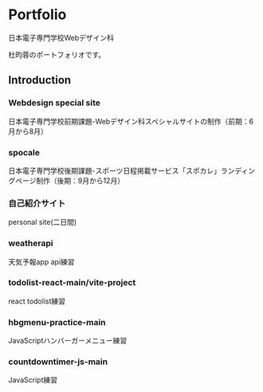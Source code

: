 # Portfolio
日本電子専門学校Webデザイン科　

杜昀蓉のポートフォリオです。

## Introduction

### Webdesign special site

日本電子専門学校前期課題-Webデザイン科スペシャルサイトの制作（前期：6月から8月）

### spocale

日本電子専門学校後期課題-スポーツ日程掲載サービス「スポカレ」ランディングページ制作（後期：9月から12月）

### 自己紹介サイト

personal site(二日間)

### weatherapi

天気予報app api練習

### todolist-react-main/vite-project

react todolist練習

### hbgmenu-practice-main

JavaScriptハンバーガーメニュー練習

### countdowntimer-js-main

JavaScript練習

